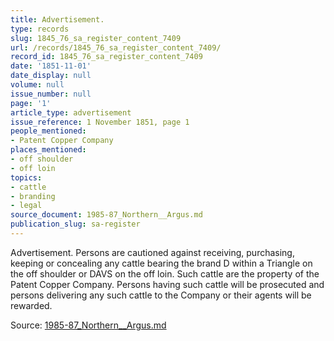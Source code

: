 ```yaml
---
title: Advertisement.
type: records
slug: 1845_76_sa_register_content_7409
url: /records/1845_76_sa_register_content_7409/
record_id: 1845_76_sa_register_content_7409
date: '1851-11-01'
date_display: null
volume: null
issue_number: null
page: '1'
article_type: advertisement
issue_reference: 1 November 1851, page 1
people_mentioned:
- Patent Copper Company
places_mentioned:
- off shoulder
- off loin
topics:
- cattle
- branding
- legal
source_document: 1985-87_Northern__Argus.md
publication_slug: sa-register
---
```


Advertisement.  Persons are cautioned against receiving, purchasing, keeping or concealing any cattle bearing the brand D within a Triangle on the off shoulder or DAVS on the off loin.  Such cattle are the property of the Patent Copper Company.  Persons having such cattle will be prosecuted and persons delivering any such cattle to the Company or their agents will be rewarded.

Source: [1985-87_Northern__Argus.md](/downloads/markdown/1985-87_Northern__Argus.md)
